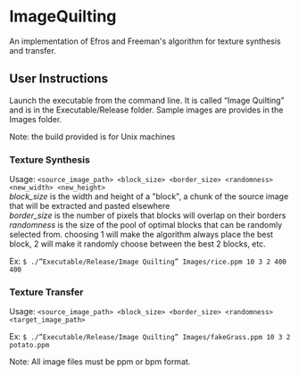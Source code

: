 # ImageQuilting
An implementation of Efros and Freeman's algorithm for texture synthesis and transfer.

## User Instructions
Launch the executable from the command line. It is called “Image Quilting” and is in the Executable/Release folder. Sample images are provides in the Images folder.

Note: the build provided is for Unix machines

### Texture Synthesis
Usage: `<source_image_path> <block_size> <border_size> <randomness> <new_width> <new_height>`
<br/>
*block_size* is the width and height of a "block", a chunk of the source image that will be extracted and pasted elsewhere
<br/>
*border_size* is the number of pixels that blocks will overlap on their borders
<br/>
*randomness* is the size of the pool of optimal blocks that can be randomly selected from. choosing 1 will make the algorithm always place the best block, 2 will make it randomly choose between the best 2 blocks, etc.

Ex: `$ ./”Executable/Release/Image Quilting” Images/rice.ppm 10 3 2 400 400`

### Texture Transfer
Usage: `<source_image_path> <block_size> <border_size> <randomness> <target_image_path>`

Ex: `$ ./”Executable/Release/Image Quilting” Images/fakeGrass.ppm 10 3 2 potato.ppm`

Note: All image files must be ppm or bpm format.
